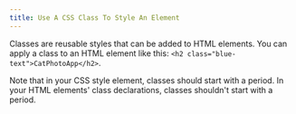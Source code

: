 ```yaml
---
title: Use A CSS Class To Style An Element
---
```

Classes are reusable styles that can be added to HTML elements. You can apply a class to an HTML element like this: `<h2 class="blue-text">CatPhotoApp</h2>`.

Note that in your CSS style element, classes should start with a period. In your HTML elements' class declarations, classes shouldn't start with a period.